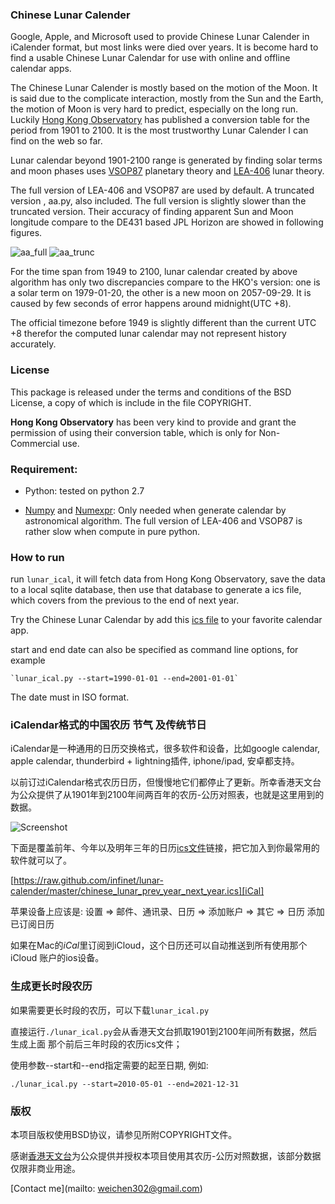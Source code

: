 ### Chinese Lunar Calender

Google, Apple, and Microsoft used to provide Chinese Lunar Calender in iCalender
format, but most links were died over years. It is become hard to find a usable
Chinese Lunar Calendar for use with online and offline calendar apps.

The Chinese Lunar Calender is mostly based on the motion of the Moon. It is
said due to the complicate interaction, mostly from the Sun and the Earth, the
motion of Moon is very hard to predict, especially on the long run.  Luckily
[Hong Kong Observatory][HK_Obs] has published a conversion table for the period
from 1901 to 2100. It is the most trustworthy Lunar Calender I can find on the
web so far.

Lunar calendar beyond 1901-2100 range is generated by finding solar terms and
moon phases uses [VSOP87][] planetary theory and [LEA-406][] lunar theory.

The full version of LEA-406 and VSOP87 are used by default. A truncated version
, aa.py, also included. The full version is slightly slower than the truncated
version. Their accuracy of finding apparent Sun and Moon longitude compare to
the DE431 based JPL Horizon are showed in following figures.

![aa_full][]
![aa_trunc][]

For the time span from 1949 to 2100, lunar calendar created by above algorithm
has only two discrepancies compare to the HKO's version: one is a solar term on
1979-01-20, the other is a new moon on 2057-09-29. It is caused by few seconds
of error happens around midnight(UTC +8).

The official timezone before 1949 is slightly different than the current UTC +8
therefor the computed lunar calendar may not represent history accurately.


### License

This package is released under the terms and conditions of the BSD License, a
copy of which is include in the file COPYRIGHT.

**Hong Kong Observatory** has been very kind to provide and grant the permission
of using their conversion table, which is only for Non-Commercial use.


### Requirement:

 * Python: tested on python 2.7

 * [Numpy][] and [Numexpr][]: Only needed when generate calendar by astronomical
  algorithm. The full version of LEA-406 and VSOP87 is rather slow when compute
  in pure python.


### How to run

run `lunar_ical`, it will fetch data from Hong Kong Observatory, save
the data to a local sqlite database, then use that database to generate a ics
file, which covers from the previous to the end of next year.

Try the Chinese Lunar Calendar by add this [ics file][iCal] to your favorite
calendar app.

start and end date can also be specified as command line options, for example

    `lunar_ical.py --start=1990-01-01 --end=2001-01-01`

The date must in ISO format.


### iCalendar格式的中国农历 节气 及传统节日

iCalendar是一种通用的日历交换格式，很多软件和设备，比如google calendar, apple
calendar, thunderbird + lightning插件, iphone/ipad, 安卓都支持。

以前订过iCalendar格式农历日历，但慢慢地它们都停止了更新。所幸香港天文台为公众提供了从1901年到2100年间两百年的农历-公历对照表，也就是这里用到的数据。

![Screenshot][]

下面是覆盖前年、今年以及明年三年的日历[ics文件][iCal]链接，把它加入到你最常用的软件就可以了。

[https://raw.github.com/infinet/lunar-calender/master/chinese_lunar_prev_year_next_year.ics][iCal]

苹果设备上应该是:
    设置 => 邮件、通讯录、日历 => 添加账户 => 其它 => 日历 添加已订阅日历

如果在Mac的*iCal*里订阅到iCloud，这个日历还可以自动推送到所有使用那个iCloud
账户的ios设备。



### 生成更长时段农历

如果需要更长时段的农历，可以下载`lunar_ical.py`

直接运行`./lunar_ical.py`会从香港天文台抓取1901到2100年间所有数据，然后生成上面
那个前后三年时段的农历ics文件；

使用参数--start和--end指定需要的起至日期, 例如:

    ./lunar_ical.py --start=2010-05-01 --end=2021-12-31


### 版权

本项目版权使用BSD协议，请参见所附COPYRIGHT文件。

感谢[香港天文台][HK_Obs]为公众提供并授权本项目使用其农历-公历对照数据，该部分数据仅限非商业用途。


[Contact me](mailto: weichen302@gmail.com)

[iCal]: https://raw.github.com/infinet/lunar-calender/master/chinese_lunar_prev_year_next_year.ics
[HK_Obs]: http://data.weather.gov.hk/gts/time/conversion1_text_c.htm
[Screenshot]: http://infinet.github.io/images/lunar_calendar.jpg
[aa_full]: http://infinet.github.io/images/moon-sun-full_lea406_vsop87_compare_JPL.png
[aa_trunc]: http://infinet.github.io/images/moon-sun-trunc_lea406_vsop87_compare_JPL.png
[Numpy]: http://www.numpy.org
[Numexpr]: https://github.com/pydata/numexpr
[LEA-406]: http://www.aanda.org/articles/aa/full/2007/33/aa7568-07/aa7568-07.html
[VSOP87]: ftp://ftp.imcce.fr/pub/ephem/planets/vsop87
